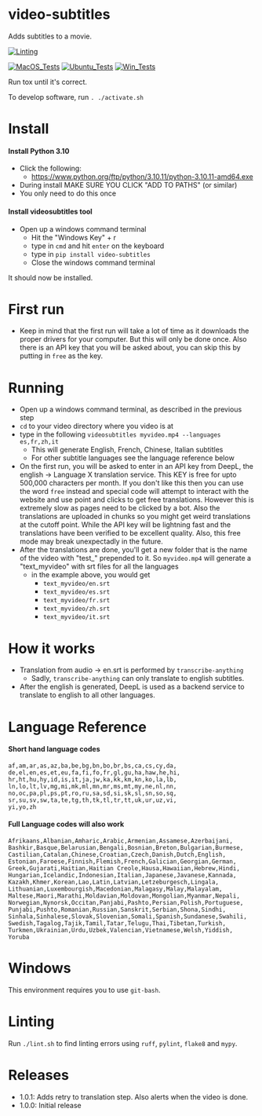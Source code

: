 # video-subtitles

Adds subtitles to a movie.

[![Linting](../../actions/workflows/lint.yml/badge.svg)](../../actions/workflows/lint.yml)

[![MacOS_Tests](../../actions/workflows/push_macos.yml/badge.svg)](../../actions/workflows/push_macos.yml)
[![Ubuntu_Tests](../../actions/workflows/push_ubuntu.yml/badge.svg)](../../actions/workflows/push_ubuntu.yml)
[![Win_Tests](../../actions/workflows/push_win.yml/badge.svg)](../../actions/workflows/push_win.yml)

Run tox until it's correct.

To develop software, run `. ./activate.sh`

# Install

#### Install Python 3.10

  * Click the following:
    * https://www.python.org/ftp/python/3.10.11/python-3.10.11-amd64.exe
  * During install MAKE SURE YOU CLICK "ADD TO PATHS" (or similar)
  * You only need to do this once

#### Install videosubtitles tool

  * Open up a windows command terminal
    * Hit the "Windows Key" + r
    * type in `cmd` and hit `enter` on the keyboard
    * type in `pip install video-subtitles`
    * Close the windows command terminal

It should now be installed.

# First run

  * Keep in mind that the first run will take a lot of time as it downloads the proper drivers for your computer. But this will only be done once. Also there is an API key
  that you will be asked about, you can skip this by putting in `free` as the key.

# Running

  * Open up a windows command terminal, as described in the previous step
  * `cd` to your video directory where you video is at
  * type in the following `videosubtitles myvideo.mp4 --languages es,fr,zh,it`
    * This will generate English, French, Chinese, Italian subtitles
    * For other subtitle languages see the language reference below
  * On the first run, you will be asked to enter in an API key from DeepL, the english -> Language X translation service. This KEY is free for upto 500,000 characters per month. If you don't like this then you can use the word `free` instead and special code will attempt to interact with the website
  and use point and clicks to get free translations. However this is extremely slow as pages need to
  be clicked by a bot. Also the translations are uploaded in chunks so you might get weird translations
  at the cutoff point. While the API key will be lightning fast and the translations have been verified
  to be excellent quality. Also, this free mode may break unexpectadly in the future.
  * After the translations are done, you'll get a new folder that is the name of the video with "test_" prepended to it. So `myvideo.mp4` will generate a "text_myvideo" with srt files for all the languages
    * in the example above, you would get
      * `text_myvideo/en.srt`
      * `text_myvideo/es.srt`
      * `text_myvideo/fr.srt`
      * `text_myvideo/zh.srt`
      * `text_myvideo/it.srt`


# How it works

  * Translation from audio -> en.srt is performed by `transcribe-anything`
    * Sadly, `transcribe-anything` can only translate to english subtitles.
  * After the english is generated, DeepL is used as a backend service to translate to english to all other languages.


# Language Reference

#### Short hand language codes

```
af,am,ar,as,az,ba,be,bg,bn,bo,br,bs,ca,cs,cy,da,
de,el,en,es,et,eu,fa,fi,fo,fr,gl,gu,ha,haw,he,hi,
hr,ht,hu,hy,id,is,it,ja,jw,ka,kk,km,kn,ko,la,lb,
ln,lo,lt,lv,mg,mi,mk,ml,mn,mr,ms,mt,my,ne,nl,nn,
no,oc,pa,pl,ps,pt,ro,ru,sa,sd,si,sk,sl,sn,so,sq,
sr,su,sv,sw,ta,te,tg,th,tk,tl,tr,tt,uk,ur,uz,vi,
yi,yo,zh
```

#### Full Language codes will also work

```
Afrikaans,Albanian,Amharic,Arabic,Armenian,Assamese,Azerbaijani,
Bashkir,Basque,Belarusian,Bengali,Bosnian,Breton,Bulgarian,Burmese,
Castilian,Catalan,Chinese,Croatian,Czech,Danish,Dutch,English,
Estonian,Faroese,Finnish,Flemish,French,Galician,Georgian,German,
Greek,Gujarati,Haitian,Haitian Creole,Hausa,Hawaiian,Hebrew,Hindi,
Hungarian,Icelandic,Indonesian,Italian,Japanese,Javanese,Kannada,
Kazakh,Khmer,Korean,Lao,Latin,Latvian,Letzeburgesch,Lingala,
Lithuanian,Luxembourgish,Macedonian,Malagasy,Malay,Malayalam,
Maltese,Maori,Marathi,Moldavian,Moldovan,Mongolian,Myanmar,Nepali,
Norwegian,Nynorsk,Occitan,Panjabi,Pashto,Persian,Polish,Portuguese,
Punjabi,Pushto,Romanian,Russian,Sanskrit,Serbian,Shona,Sindhi,
Sinhala,Sinhalese,Slovak,Slovenian,Somali,Spanish,Sundanese,Swahili,
Swedish,Tagalog,Tajik,Tamil,Tatar,Telugu,Thai,Tibetan,Turkish,
Turkmen,Ukrainian,Urdu,Uzbek,Valencian,Vietnamese,Welsh,Yiddish,
Yoruba
```

# Windows

This environment requires you to use `git-bash`.

# Linting

Run `./lint.sh` to find linting errors using `ruff`, `pylint`, `flake8` and `mypy`.

# Releases

  * 1.0.1: Adds retry to translation step. Also alerts when the video is done.
  * 1.0.0: Initial release